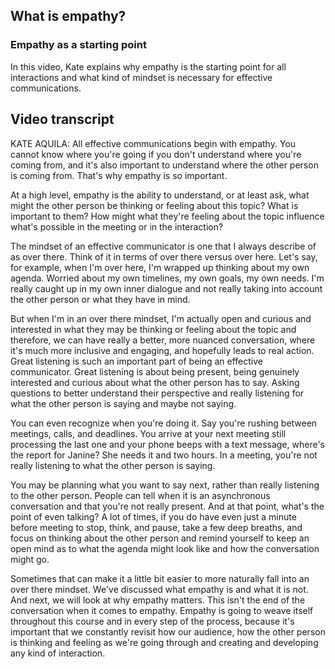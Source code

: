 ## What is empathy?

### Empathy as a starting point

In this video, Kate explains why empathy is the starting point for all interactions and what kind of mindset is necessary for effective communications.

## Video transcript

KATE AQUILA: All effective communications begin with empathy. You cannot know where you're going if you don't understand where you're coming from, and it's also important to understand where the other person is coming from. That's why empathy is so important.

At a high level, empathy is the ability to understand, or at least ask, what might the other person be thinking or feeling about this topic? What is important to them? How might what they're feeling about the topic influence what's possible in the meeting or in the interaction?

The mindset of an effective communicator is one that I always describe of as over there. Think of it in terms of over there versus over here. Let's say, for example, when I'm over here, I'm wrapped up thinking about my own agenda. Worried about my own timelines, my own goals, my own needs. I'm really caught up in my own inner dialogue and not really taking into account the other person or what they have in mind.

But when I'm in an over there mindset, I'm actually open and curious and interested in what they may be thinking or feeling about the topic and therefore, we can have really a better, more nuanced conversation, where it's much more inclusive and engaging, and hopefully leads to real action. Great listening is such an important part of being an effective communicator. Great listening is about being present, being genuinely interested and curious about what the other person has to say. Asking questions to better understand their perspective and really listening for what the other person is saying and maybe not saying.

You can even recognize when you're doing it. Say you're rushing between meetings, calls, and deadlines. You arrive at your next meeting still processing the last one and your phone beeps with a text message, where's the report for Janine? She needs it and two hours. In a meeting, you're not really listening to what the other person is saying.

You may be planning what you want to say next, rather than really listening to the other person. People can tell when it is an asynchronous conversation and that you're not really present. And at that point, what's the point of even talking? A lot of times, if you do have even just a minute before meeting to stop, think, and pause, take a few deep breaths, and focus on thinking about the other person and remind yourself to keep an open mind as to what the agenda might look like and how the conversation might go.

Sometimes that can make it a little bit easier to more naturally fall into an over there mindset. We've discussed what empathy is and what it is not. And next, we will look at why empathy matters. This isn't the end of the conversation when it comes to empathy. Empathy is going to weave itself throughout this course and in every step of the process, because it's important that we constantly revisit how our audience, how the other person is thinking and feeling as we're going through and creating and developing any kind of interaction.

